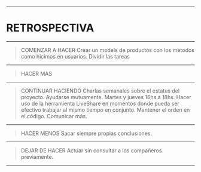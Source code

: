 ------------

# RETROSPECTIVA

------------

> COMENZAR A HACER
    Crear un models de productos con los metodos como hicimos en usuarios.
    Dividir las tareas 


------------

> HACER MAS





------------

> CONTINUAR HACIENDO
    Charlas semanales sobre el estatus del proyecto.
    Ayudarse mutuamente.
    Martes y jueves 16hs a 18hs.
    Hacer uso de la herramienta LiveShare en momentos donde pueda ser efectivo trabajar al mismo tiempo en conjunto.
    Mantener el orden en el código.
    Comunicar más.
------------

> HACER MENOS
    Sacar siempre propias conclusiones.

------------

> DEJAR DE HACER
    Actuar sin consultar a los compañeros previamente.

------------